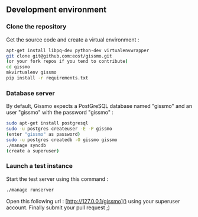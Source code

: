 ## Development environment

### Clone the repository

Get the source code and create a virtual environment :
```bash
apt-get install libpq-dev python-dev virtualenvwrapper
git clone git@github.com:eost/gissmo.git
(or your fork repos if you tend to contribute)
cd gissmo
mkvirtualenv gissmo
pip install -r requirements.txt
```

### Database server

By default, Gissmo expects a PostGreSQL database named "gissmo" and an user "gissmo" with the password "gissmo" :
```bash
sudo apt-get install postgresql
sudo -u postgres createuser -E -P gissmo
(enter "gissmo" as password)
sudo -u postgres createdb -O gissmo gissmo
./manage syncdb
(create a superuser)
```

### Launch a test instance

Start the test server using this command :
```bash
./manage runserver
```

Open this following url : [http://127.0.0.1/gissmo]() using your superuser account. Finally submit your pull request ;)


